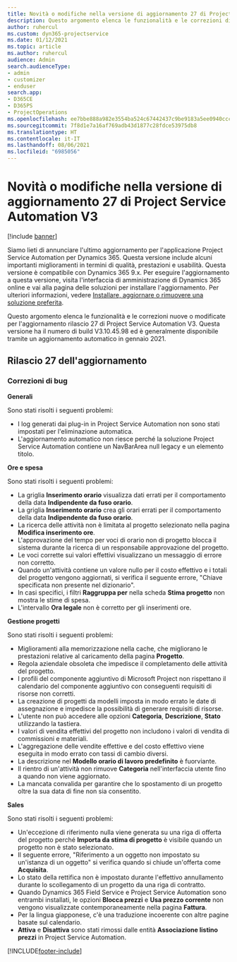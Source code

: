 ```yaml
---
title: Novità o modifiche nella versione di aggiornamento 27 di Project Service Automation V3
description: Questo argomento elenca le funzionalità e le correzioni disponibili nella versione di aggiornamento 27 di Project Service Automation V3.
author: ruhercul
ms.custom: dyn365-projectservice
ms.date: 01/12/2021
ms.topic: article
ms.author: ruhercul
audience: Admin
search.audienceType:
- admin
- customizer
- enduser
search.app:
- D365CE
- D365PS
- ProjectOperations
ms.openlocfilehash: ee7bbe888a982e3554ba524c67442437c9be9183a5ee0940ccc3261b4a4992e7
ms.sourcegitcommit: 7f8d1e7a16af769adb43d1877c28fdce53975db8
ms.translationtype: HT
ms.contentlocale: it-IT
ms.lasthandoff: 08/06/2021
ms.locfileid: "6985056"
---
```

# <a name="whats-new-or-changed-in-project-service-automation-update-release-27-v3"></a>Novità o modifiche nella versione di aggiornamento 27 di Project Service Automation V3

[!include [banner](../includes/psa-now-project-operations.md)]

Siamo lieti di annunciare l'ultimo aggiornamento per l'applicazione Project Service Automation per Dynamics 365. Questa versione include alcuni importanti miglioramenti in termini di qualità, prestazioni e usabilità. Questa versione è compatibile con Dynamics 365 9.x. Per eseguire l'aggiornamento a questa versione, visita l'interfaccia di amministrazione di Dynamics 365 online e vai alla pagina delle soluzioni per installare l'aggiornamento. Per ulteriori informazioni, vedere [Installare, aggiornare o rimuovere una soluzione preferita](/power-platform/admin/install-remove-preferred-solution).

Questo argomento elenca le funzionalità e le correzioni nuove o modificate per l'aggiornamento rilascio 27 di Project Service Automation V3. Questa versione ha il numero di build V3.10.45.98 ed è generalmente disponibile tramite un aggiornamento automatico in gennaio 2021.

## <a name="update-release-27"></a>Rilascio 27 dell'aggiornamento

### <a name="bug-fixes"></a>Correzioni di bug

**Generali**

Sono stati risolti i seguenti problemi:

- I log generati dai plug-in in Project Service Automation non sono stati impostati per l'eliminazione automatica.
- L'aggiornamento automatico non riesce perché la soluzione Project Service Automation contiene un NavBarArea null legacy e un elemento titolo.

**Ore e spesa**

Sono stati risolti i seguenti problemi:

- La griglia **Inserimento orario** visualizza dati errati per il comportamento della data **Indipendente da fuso orario**.
- La griglia **Inserimento orario** crea gli orari errati per il comportamento della data **Indipendente da fuso orario**.
- La ricerca delle attività non è limitata al progetto selezionato nella pagina **Modifica inserimento ore**.
- L'approvazione del tempo per voci di orario non di progetto blocca il sistema durante la ricerca di un responsabile approvazione del progetto.
- Le voci corrette sui valori effettivi visualizzano un messaggio di errore non corretto.
- Quando un'attività contiene un valore nullo per il costo effettivo e i totali del progetto vengono aggiornati, si verifica il seguente errore, "Chiave specificata non presente nel dizionario".
- In casi specifici, i filtri **Raggruppa per** nella scheda **Stima progetto** non mostra le stime di spesa.
- L'intervallo **Ora legale** non è corretto per gli inserimenti ore.

**Gestione progetti**

Sono stati risolti i seguenti problemi:

- Miglioramenti alla memorizzazione nella cache, che migliorano le prestazioni relative al caricamento della pagina **Progetto**.
- Regola aziendale obsoleta che impedisce il completamento delle attività del progetto.
- I profili del componente aggiuntivo di Microsoft Project non rispettano il calendario del componente aggiuntivo con conseguenti requisiti di risorse non corretti.
- La creazione di progetti da modelli imposta in modo errato le date di assegnazione e impedisce la possibilità di generare requisiti di risorse.
- L'utente non può accedere alle opzioni **Categoria**, **Descrizione**, **Stato** utilizzando la tastiera.
- I valori di vendita effettivi del progetto non includono i valori di vendita di commissioni e materiali.
- L'aggregazione delle vendite effettive e del costo effettivo viene eseguita in modo errato con tassi di cambio diversi.
- La descrizione nel **Modello orario di lavoro predefinito** è fuorviante.
- Il rientro di un'attività non rimuove **Categoria** nell'interfaccia utente fino a quando non viene aggiornato.
- La mancata convalida per garantire che lo spostamento di un progetto oltre la sua data di fine non sia consentito.

**Sales**

Sono stati risolti i seguenti problemi:

- Un'eccezione di riferimento nulla viene generata su una riga di offerta del progetto perché **Importa da stima di progetto** è visibile quando un progetto non è stato selezionato.
- Il seguente errore, "Riferimento a un oggetto non impostato su un'istanza di un oggetto" si verifica quando si chiude un'offerta come **Acquisita**.
- Lo stato della rettifica non è impostato durante l'effettivo annullamento durante lo scollegamento di un progetto da una riga di contratto.
- Quando Dynamics 365 Field Service e Project Service Automation sono entrambi installati, le opzioni **Blocca prezzi** e **Usa prezzo corrente** non vengono visualizzate contemporaneamente nella pagina **Fattura**.
- Per la lingua giapponese, c'è una traduzione incoerente con altre pagine basate sul calendario.
- **Attiva** e **Disattiva** sono stati rimossi dalle entità **Associazione listino prezzi** in Project Service Automation.


[!INCLUDE[footer-include](../includes/footer-banner.md)]